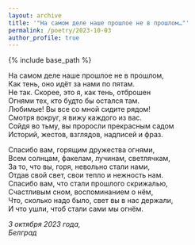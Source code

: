 ```yaml
---
layout: archive
title: '"На самом деле наше прошлое не в прошлом…"'
permalink: /poetry/2023-10-03
author_profile: true
---
```


{% include base_path %}

На самом деле наше прошлое не в прошлом, <br>
Как тень, оно идёт за нами по пятам. <br>
Не так. Скорее, это я, как тень, отброшен <br>
Огнями тех, кто будто бы остался там. <br>
Любимые! Вы все со мной сидите рядом! <br>
Смотря вокруг, я вижу каждого из вас. <br>
Сойдя во тьму, вы проросли прекрасным садом <br>
Историй, жестов, взглядов, надписей и фраз. <br>

Спасибо вам, горящим дружества огнями, <br>
Всем солнцам, факелам, лучинам, светлячкам, <br>
За то, что вы, горя, невольно стали нами, <br>
Отдав свой свет, свои тепло и нежность нам. <br>
Спасибо вам, что стали прошлого скрижалью, <br>
Счастливым сном, воспоминанием о нём, <br>
Что, сколько надо было, свет вы в нас держали, <br>
И что ушли, чтоб стали сами мы огнём. <br>

<i>3 октября 2023 года,</i> <br>
<i>Белград</i>